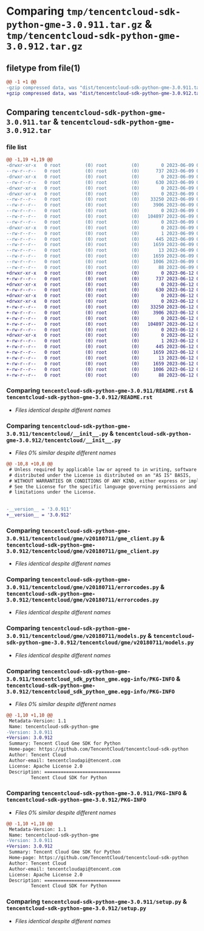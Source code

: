 # Comparing `tmp/tencentcloud-sdk-python-gme-3.0.911.tar.gz` & `tmp/tencentcloud-sdk-python-gme-3.0.912.tar.gz`

## filetype from file(1)

```diff
@@ -1 +1 @@
-gzip compressed data, was "dist/tencentcloud-sdk-python-gme-3.0.911.tar", last modified: Fri Jun  9 02:19:50 2023, max compression
+gzip compressed data, was "dist/tencentcloud-sdk-python-gme-3.0.912.tar", last modified: Mon Jun 12 03:04:18 2023, max compression
```

## Comparing `tencentcloud-sdk-python-gme-3.0.911.tar` & `tencentcloud-sdk-python-gme-3.0.912.tar`

### file list

```diff
@@ -1,19 +1,19 @@
-drwxr-xr-x   0 root         (0) root         (0)        0 2023-06-09 02:19:50.000000 tencentcloud-sdk-python-gme-3.0.911/
--rw-r--r--   0 root         (0) root         (0)      737 2023-06-09 02:19:50.000000 tencentcloud-sdk-python-gme-3.0.911/README.rst
-drwxr-xr-x   0 root         (0) root         (0)        0 2023-06-09 02:19:50.000000 tencentcloud-sdk-python-gme-3.0.911/tencentcloud/
--rw-r--r--   0 root         (0) root         (0)      630 2023-06-09 02:19:50.000000 tencentcloud-sdk-python-gme-3.0.911/tencentcloud/__init__.py
-drwxr-xr-x   0 root         (0) root         (0)        0 2023-06-09 02:19:50.000000 tencentcloud-sdk-python-gme-3.0.911/tencentcloud/gme/
-drwxr-xr-x   0 root         (0) root         (0)        0 2023-06-09 02:19:50.000000 tencentcloud-sdk-python-gme-3.0.911/tencentcloud/gme/v20180711/
--rw-r--r--   0 root         (0) root         (0)    33250 2023-06-09 02:19:50.000000 tencentcloud-sdk-python-gme-3.0.911/tencentcloud/gme/v20180711/gme_client.py
--rw-r--r--   0 root         (0) root         (0)     3906 2023-06-09 02:19:50.000000 tencentcloud-sdk-python-gme-3.0.911/tencentcloud/gme/v20180711/errorcodes.py
--rw-r--r--   0 root         (0) root         (0)        0 2023-06-09 02:19:50.000000 tencentcloud-sdk-python-gme-3.0.911/tencentcloud/gme/v20180711/__init__.py
--rw-r--r--   0 root         (0) root         (0)   104897 2023-06-09 02:19:50.000000 tencentcloud-sdk-python-gme-3.0.911/tencentcloud/gme/v20180711/models.py
--rw-r--r--   0 root         (0) root         (0)        0 2023-06-09 02:19:50.000000 tencentcloud-sdk-python-gme-3.0.911/tencentcloud/gme/__init__.py
-drwxr-xr-x   0 root         (0) root         (0)        0 2023-06-09 02:19:50.000000 tencentcloud-sdk-python-gme-3.0.911/tencentcloud_sdk_python_gme.egg-info/
--rw-r--r--   0 root         (0) root         (0)        1 2023-06-09 02:19:50.000000 tencentcloud-sdk-python-gme-3.0.911/tencentcloud_sdk_python_gme.egg-info/dependency_links.txt
--rw-r--r--   0 root         (0) root         (0)      445 2023-06-09 02:19:50.000000 tencentcloud-sdk-python-gme-3.0.911/tencentcloud_sdk_python_gme.egg-info/SOURCES.txt
--rw-r--r--   0 root         (0) root         (0)     1659 2023-06-09 02:19:50.000000 tencentcloud-sdk-python-gme-3.0.911/tencentcloud_sdk_python_gme.egg-info/PKG-INFO
--rw-r--r--   0 root         (0) root         (0)       13 2023-06-09 02:19:50.000000 tencentcloud-sdk-python-gme-3.0.911/tencentcloud_sdk_python_gme.egg-info/top_level.txt
--rw-r--r--   0 root         (0) root         (0)     1659 2023-06-09 02:19:50.000000 tencentcloud-sdk-python-gme-3.0.911/PKG-INFO
--rw-r--r--   0 root         (0) root         (0)     1006 2023-06-09 02:19:50.000000 tencentcloud-sdk-python-gme-3.0.911/setup.py
--rw-r--r--   0 root         (0) root         (0)       88 2023-06-09 02:19:50.000000 tencentcloud-sdk-python-gme-3.0.911/setup.cfg
+drwxr-xr-x   0 root         (0) root         (0)        0 2023-06-12 03:04:18.000000 tencentcloud-sdk-python-gme-3.0.912/
+-rw-r--r--   0 root         (0) root         (0)      737 2023-06-12 03:04:17.000000 tencentcloud-sdk-python-gme-3.0.912/README.rst
+drwxr-xr-x   0 root         (0) root         (0)        0 2023-06-12 03:04:18.000000 tencentcloud-sdk-python-gme-3.0.912/tencentcloud/
+-rw-r--r--   0 root         (0) root         (0)      630 2023-06-12 03:04:17.000000 tencentcloud-sdk-python-gme-3.0.912/tencentcloud/__init__.py
+drwxr-xr-x   0 root         (0) root         (0)        0 2023-06-12 03:04:18.000000 tencentcloud-sdk-python-gme-3.0.912/tencentcloud/gme/
+drwxr-xr-x   0 root         (0) root         (0)        0 2023-06-12 03:04:18.000000 tencentcloud-sdk-python-gme-3.0.912/tencentcloud/gme/v20180711/
+-rw-r--r--   0 root         (0) root         (0)    33250 2023-06-12 03:04:17.000000 tencentcloud-sdk-python-gme-3.0.912/tencentcloud/gme/v20180711/gme_client.py
+-rw-r--r--   0 root         (0) root         (0)     3906 2023-06-12 03:04:17.000000 tencentcloud-sdk-python-gme-3.0.912/tencentcloud/gme/v20180711/errorcodes.py
+-rw-r--r--   0 root         (0) root         (0)        0 2023-06-12 03:04:17.000000 tencentcloud-sdk-python-gme-3.0.912/tencentcloud/gme/v20180711/__init__.py
+-rw-r--r--   0 root         (0) root         (0)   104897 2023-06-12 03:04:17.000000 tencentcloud-sdk-python-gme-3.0.912/tencentcloud/gme/v20180711/models.py
+-rw-r--r--   0 root         (0) root         (0)        0 2023-06-12 03:04:17.000000 tencentcloud-sdk-python-gme-3.0.912/tencentcloud/gme/__init__.py
+drwxr-xr-x   0 root         (0) root         (0)        0 2023-06-12 03:04:18.000000 tencentcloud-sdk-python-gme-3.0.912/tencentcloud_sdk_python_gme.egg-info/
+-rw-r--r--   0 root         (0) root         (0)        1 2023-06-12 03:04:18.000000 tencentcloud-sdk-python-gme-3.0.912/tencentcloud_sdk_python_gme.egg-info/dependency_links.txt
+-rw-r--r--   0 root         (0) root         (0)      445 2023-06-12 03:04:18.000000 tencentcloud-sdk-python-gme-3.0.912/tencentcloud_sdk_python_gme.egg-info/SOURCES.txt
+-rw-r--r--   0 root         (0) root         (0)     1659 2023-06-12 03:04:18.000000 tencentcloud-sdk-python-gme-3.0.912/tencentcloud_sdk_python_gme.egg-info/PKG-INFO
+-rw-r--r--   0 root         (0) root         (0)       13 2023-06-12 03:04:18.000000 tencentcloud-sdk-python-gme-3.0.912/tencentcloud_sdk_python_gme.egg-info/top_level.txt
+-rw-r--r--   0 root         (0) root         (0)     1659 2023-06-12 03:04:18.000000 tencentcloud-sdk-python-gme-3.0.912/PKG-INFO
+-rw-r--r--   0 root         (0) root         (0)     1006 2023-06-12 03:04:17.000000 tencentcloud-sdk-python-gme-3.0.912/setup.py
+-rw-r--r--   0 root         (0) root         (0)       88 2023-06-12 03:04:18.000000 tencentcloud-sdk-python-gme-3.0.912/setup.cfg
```

### Comparing `tencentcloud-sdk-python-gme-3.0.911/README.rst` & `tencentcloud-sdk-python-gme-3.0.912/README.rst`

 * *Files identical despite different names*

### Comparing `tencentcloud-sdk-python-gme-3.0.911/tencentcloud/__init__.py` & `tencentcloud-sdk-python-gme-3.0.912/tencentcloud/__init__.py`

 * *Files 0% similar despite different names*

```diff
@@ -10,8 +10,8 @@
 # Unless required by applicable law or agreed to in writing, software
 # distributed under the License is distributed on an "AS IS" BASIS,
 # WITHOUT WARRANTIES OR CONDITIONS OF ANY KIND, either express or implied.
 # See the License for the specific language governing permissions and
 # limitations under the License.
 
 
-__version__ = '3.0.911'
+__version__ = '3.0.912'
```

### Comparing `tencentcloud-sdk-python-gme-3.0.911/tencentcloud/gme/v20180711/gme_client.py` & `tencentcloud-sdk-python-gme-3.0.912/tencentcloud/gme/v20180711/gme_client.py`

 * *Files identical despite different names*

### Comparing `tencentcloud-sdk-python-gme-3.0.911/tencentcloud/gme/v20180711/errorcodes.py` & `tencentcloud-sdk-python-gme-3.0.912/tencentcloud/gme/v20180711/errorcodes.py`

 * *Files identical despite different names*

### Comparing `tencentcloud-sdk-python-gme-3.0.911/tencentcloud/gme/v20180711/models.py` & `tencentcloud-sdk-python-gme-3.0.912/tencentcloud/gme/v20180711/models.py`

 * *Files identical despite different names*

### Comparing `tencentcloud-sdk-python-gme-3.0.911/tencentcloud_sdk_python_gme.egg-info/PKG-INFO` & `tencentcloud-sdk-python-gme-3.0.912/tencentcloud_sdk_python_gme.egg-info/PKG-INFO`

 * *Files 0% similar despite different names*

```diff
@@ -1,10 +1,10 @@
 Metadata-Version: 1.1
 Name: tencentcloud-sdk-python-gme
-Version: 3.0.911
+Version: 3.0.912
 Summary: Tencent Cloud Gme SDK for Python
 Home-page: https://github.com/TencentCloud/tencentcloud-sdk-python
 Author: Tencent Cloud
 Author-email: tencentcloudapi@tencent.com
 License: Apache License 2.0
 Description: ============================
         Tencent Cloud SDK for Python
```

### Comparing `tencentcloud-sdk-python-gme-3.0.911/PKG-INFO` & `tencentcloud-sdk-python-gme-3.0.912/PKG-INFO`

 * *Files 0% similar despite different names*

```diff
@@ -1,10 +1,10 @@
 Metadata-Version: 1.1
 Name: tencentcloud-sdk-python-gme
-Version: 3.0.911
+Version: 3.0.912
 Summary: Tencent Cloud Gme SDK for Python
 Home-page: https://github.com/TencentCloud/tencentcloud-sdk-python
 Author: Tencent Cloud
 Author-email: tencentcloudapi@tencent.com
 License: Apache License 2.0
 Description: ============================
         Tencent Cloud SDK for Python
```

### Comparing `tencentcloud-sdk-python-gme-3.0.911/setup.py` & `tencentcloud-sdk-python-gme-3.0.912/setup.py`

 * *Files identical despite different names*


